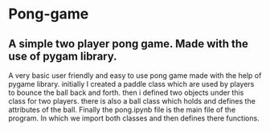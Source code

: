 # Pong-game
## A simple two player pong game. Made with the use of pygam library.
A very basic user friendly and easy to use pong game made with the help of pygame library.
initially I created a paddle class which are used by players to bounce the ball back and forth.
then i defined two objects under this class for two players.
there is also a ball class which holds and defines the attributes of the ball.
Finally the pong.ipynb file is the main file of the program. In which we import both classes and then defines there functions.
